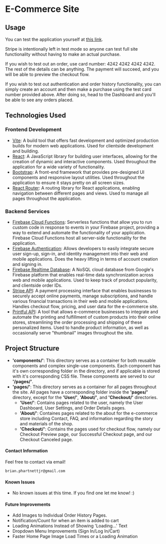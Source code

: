 # E-Commerce Site

## Usage
You can test the application yourself at [this link](https://ecommerce-site-584f2.web.app/).

Stripe is intentionally left in test mode so anyone can test full site functionality without having to make an actual purchase. 

If you wish to test out an order, use card number: 4242 4242 4242 4242. The rest of the details can be anything. The payment will succeed, and you will be able to preview the checkout flow.

If you wish to test out authentication and order history functionality, you can simply create an account and then make a purchase using the test card number provided above. After doing so, head to the Dashboard and you'll be able to see any orders placed. 

## Technologies Used

### Frontend Development

 - [Vite](https://vitejs.dev/): A build tool that offers fast development and optimized production builds for modern web applications. Used for clientside development and building.
 - [React](https://react.dev/): A JavaScript library for building user interfaces, allowing for the creation of dynamic and interactive components. Used throughout the application for a wide variety of functionality.
 - [Bootstrap](https://getbootstrap.com/): A front-end framework that provides pre-designed UI components and responsive layout utilities. Used throughout the application to ensure it stays pretty on all screen sizes.
 - [React Router](https://reactrouter.com/en/main): A routing library for React applications, enabling navigation between different pages and views. Used to manage all pages throughout the application.

 ### Backend Services

 - [Firebase Cloud Functions](https://firebase.google.com/docs/functions): Serverless functions that allow you to run custom code in response to events in your Firebase project, providing a way to extend and automate the functionality of your application. Firebase Cloud Functions host all server-side functionality for the application.
 - [Firebase Authentication](https://firebase.google.com/docs/auth): Allows developers to easily integrate secure user sign-up, sign-in, and identity management into their web and mobile applications. Does the heavy lifting in terms of account creation and signing in.  
 - [Firebase Realtime Database](https://firebase.google.com/docs/database): A NoSQL cloud database from Google's Firebase platform that enables real-time data synchronization across web and mobile applications. Used to keep track of product popularity, and clientside order IDs.
 - [Stripe API](https://stripe.com/docs/api): A payment processing interface that enables businesses to securely accept online payments, manage subscriptions, and handle various financial transactions in their web and mobile applications. Handles checkout flow, pricing, and user data for the e-commerce site.
  - [Printful API](https://developers.printful.com/docs/): A tool that allows e-commerce businesses to integrate and automate the printing and fulfillment of custom products into their online stores, streamlining the order processing and shipping of these personalized items. Used to handle product information, as well as occasionally serve "thumbnail" images throughout the site.

 ## Project Structure
 
- **'components/'**: This directory serves as a container for both reusable components and complex single-use components. Each component has it's own corresponding folder in the directory, and if applicable is stored with it's corresponding CSS file. These components are served to our **'/pages/'**.
- **'pages/'**: This directory serves as a container for all pages throughout the site. All pages have a corresponding folder inside the **'pages/'** directory, except for the **'User/'**, **'About/'**, and **'Checkout/'** directories.
    - **'User/'**: Contains pages related to the user, namely the User Dashboard, User Settings, and Order Details pages.
    - **'About/'**: Containes pages related to the about for the e-commerce store including Contact, FAQ, and information regarding the story and materials of the shop.
    - **'Checkout/'**: Contains the pages used for checkout flow, namely our Checkout Preview page, our Successful Checkout page, and our Checkout Canceled page.



 #### Contact Information

Feel free to contact via email! 

```brian.phartnettjr@gmail.com```

 #### Known Issues

 - No known issues at this time. If you find one let me know! :)

 #### Future Improvements
 - Add Images to Individual Order History Pages.
 - Notification/Count for when an item is added to cart
 - Loading Animations Instead of Showing 'Loading...' Text
 - Dropdown Menu Improvements (Sign In/Log In/Cart)
 - Faster Home Page Image Load Times or a Loading Animation



 

